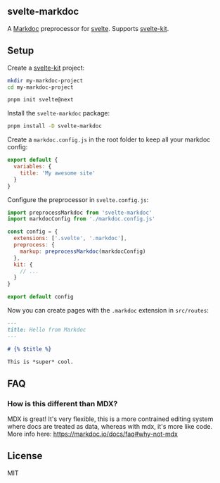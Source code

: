 svelte-markdoc
-----------------

A [Markdoc](https://markdoc.io) preprocessor for [svelte](https://svelte.dev). Supports [svelte-kit](https://kit.svelte.dev).

## Setup

Create a [svelte-kit](https://kit.svelte.dev) project:

```bash
mkdir my-markdoc-project
cd my-markdoc-project

pnpm init svelte@next 
```

Install the `svelte-markdoc` package:

```bash
pnpm install -D svelte-markdoc
```

Create a `markdoc.config.js` in the root folder to keep all your markdoc config:

```javascript
export default {
  variables: {
    title: 'My awesome site'
  }
}
```

Configure the preprocessor in `svelte.config.js`:

```javascript
import preprocessMarkdoc from 'svelte-markdoc'
import markdocConfig from './markdoc.config.js'

const config = {
  extensions: ['.svelte', '.markdoc'],
  preprocess: {
    markup: preprocessMarkdoc(markdocConfig)
  },
  kit: {
    // ...
  }
}

export default config
```

Now you can create pages with the `.markdoc` extension in `src/routes`:

```markdown
---
title: Hello from Markdoc
---

# {% $title %}

This is *super* cool.
```

## FAQ

### How is this different than MDX?

MDX is great! It's very flexible, this is a more contrained editing system where docs are treated as data, whereas with mdx, it's more like code.
More info here: https://markdoc.io/docs/faq#why-not-mdx

## License

MIT
